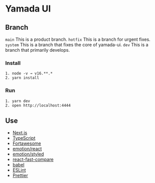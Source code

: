 # Yamada UI

## Branch

`main` This is a product branch.
`hotfix` This is a branch for urgent fixes.
`system` This is a branch that fixes the core of yamada-ui.
`dev` This is a branch that primarily develops.

### Install

```
1. node -v → v16.**.*
2. yarn install
```

### Run

```
1. yarn dev
2. open http://localhost:4444
```

## Use

- [Next.js](https://nextjs.org/)
- [TypeScript](https://www.typescriptlang.org/)
- [Fortawesome](https://fontawesome.com/)
- [emotion/react](https://emotion.sh/docs/@emotion/react)
- [emotion/styled](https://emotion.sh/docs/@emotion/styled)
- [react-fast-compare](https://www.npmjs.com/package/react-fast-compare)
- [babel](https://babeljs.io/)
- [ESLint](https://eslint.org/)
- [Prettier](https://prettier.io/)
